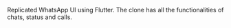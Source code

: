 Replicated WhatsApp UI using Flutter. The clone has all the functionalities of chats, status and calls.

